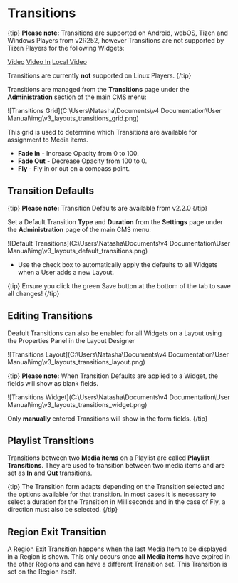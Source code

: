<!--toc=tour-->

# Transitions

{tip}
**Please note:** Transitions are supported on Android, webOS, Tizen and Windows Players from v2R252, however Transitions are not supported by Tizen Players for the following Widgets:

[Video](https://xibo.org.uk/manual/en/media_module_video.html)
[Video In](https://xibo.org.uk/manual/en/media_module_video_in.html)
[Local Video](https://xibo.org.uk/manual/en/media_module_localvideo.html)

Transitions are currently **not** supported on Linux Players.
{/tip}

Transitions are managed from the **Transitions** page under the **Administration** section of the main CMS menu:

![Transitions Grid](C:\Users\Natasha\Documents\v4 Documentation\User Manual\img\v3_layouts_transitions_grid.png)



This grid is used to determine which Transitions are available for assignment to Media items.

- **Fade In** - Increase Opacity from 0 to 100.
- **Fade Out** - Decrease Opacity from 100 to 0.
- **Fly** - Fly in or out on a compass point.

## Transition Defaults

{tip}
**Please note:** Transition Defaults are available from v2.2.0
{/tip}

Set a Default Transition **Type** and **Duration** from the **Settings** page under the **Administration** page of the main CMS menu:

![Default Transitions](C:\Users\Natasha\Documents\v4 Documentation\User Manual\img\v3_layouts_default_transitions.png)

- Use the check box to automatically apply the defaults to all Widgets when a User adds a new Layout.

{tip}
Ensure you click the green Save button at the bottom of the tab to save all changes!
{/tip}

## Editing Transitions

Deafult Transitions can also be enabled for all Widgets on a Layout using the Properties Panel in the Layout Designer

![Transitions Layout](C:\Users\Natasha\Documents\v4 Documentation\User Manual\img\v3_layouts_transitions_layout.png)

{tip}
**Please note:** When Transition Defaults are applied to a Widget, the fields will show as blank fields.

![Transitions Widget](C:\Users\Natasha\Documents\v4 Documentation\User Manual\img\v3_layouts_transitions_widget.png)

Only **manually** entered Transitions will show in the form fields.
{/tip}

## Playlist Transitions

Transitions between two **Media items** on a Playlist are called **Playlist Transitions**. They are used to transition between two media items and are set as **In** and **Out** transitions.

{tip}
The Transition form adapts depending on the Transition selected and the options available for that transition. In most cases it is necessary to select a duration for the Transition in Milliseconds and in the case of Fly, a direction must also be selected.
{/tip}

## Region Exit Transition

A Region Exit Transition happens when the last Media Item to be displayed in a Region is shown. This only occurs once **all Media items** have expired in the other Regions and can have a different Transition set. This Transition is set on the Region itself.